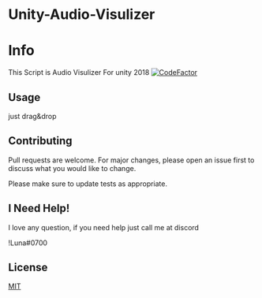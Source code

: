 # Unity-Audio-Visulizer
# Info

This Script is Audio Visulizer For unity 2018
[![CodeFactor](https://www.codefactor.io/repository/github/im6705/Unity-Audio-Visulizer/badge?style=for-the-badge)](https://www.codefactor.io/repository/github/im6705/Unity-Audio-Visulizer)

## Usage

just drag&drop

## Contributing
Pull requests are welcome. For major changes, please open an issue first to discuss what you would like to change.

Please make sure to update tests as appropriate.

## I Need Help!

I love any question, 
if you need help just call me at discord

!Luna#0700



## License
[MIT](https://choosealicense.com/licenses/mit/)
